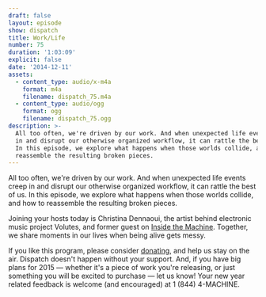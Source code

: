 ```yaml
---
draft: false
layout: episode
show: dispatch
title: Work/Life
number: 75
duration: '1:03:09'
explicit: false
date: '2014-12-11'
assets:
  - content_type: audio/x-m4a
    format: m4a
    filename: dispatch_75.m4a
  - content_type: audio/ogg
    format: ogg
    filename: dispatch_75.ogg
description: >-
  All too often, we're driven by our work. And when unexpected life events creep
  in and disrupt our otherwise organized workflow, it can rattle the best of us.
  In this episode, we explore what happens when those worlds collide, and how to
  reassemble the resulting broken pieces.
---
```

All too often, we're driven by our work. And when unexpected life events creep in and disrupt our otherwise organized workflow, it can rattle the best of us. In this episode, we explore what happens when those worlds collide, and how to reassemble the resulting broken pieces.

Joining your hosts today is Christina Dennaoui, the artist behind electronic music project Volutes, and former guest on [Inside the Machine](http://nicholaswyoung.com/programs/inside-the-machine/40). Together, we share moments in our lives when being alive gets messy.

If you like this program, please consider [donating](http://nicholaswyoung.com/donate), and help us stay on the air. Dispatch doesn't happen without your support. And, if you have big plans for 2015 &mdash; whether it's a piece of work you're releasing, or just something you will be excited to purchase &mdash; let us know! Your new year related feedback is welcome (and encouraged) at 1 (844) 4-MACHINE.